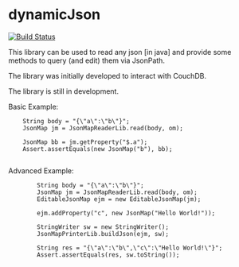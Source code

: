 # dynamicJson

[![Build Status](https://api.travis-ci.org/adlerHTE/dynamicJson.png)](https://api.travis-ci.org/adlerHTE/dynamicJson)

This library can be used to read any json [in java] and provide some methods to query (and edit) them via JsonPath.

The library was initially developed to interact with CouchDB.

The library is still in development.

Basic Example:
```
  	String body = "{\"a\":\"b\"}";
  	JsonMap jm = JsonMapReaderLib.read(body, om);

  	JsonMap bb = jm.getProperty("$.a");
  	Assert.assertEquals(new JsonMap("b"), bb);
		
```


Advanced Example:
```
		String body = "{\"a\":\"b\"}";
		JsonMap jm = JsonMapReaderLib.read(body, om);
		EditableJsonMap ejm = new EditableJsonMap(jm);
		
		ejm.addProperty("c", new JsonMap("Hello World!"));
		
		StringWriter sw = new StringWriter();
		JsonMapPrinterLib.buildJson(ejm, sw);
		
		String res = "{\"a\":\"b\",\"c\":\"Hello World!\"}";
		Assert.assertEquals(res, sw.toString());
```
